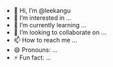 - 👋 Hi, I’m @leekangu
- 👀 I’m interested in ...
- 🌱 I’m currently learning ...
- 💞️ I’m looking to collaborate on ...
- 📫 How to reach me ...
- 😄 Pronouns: ...
- ⚡ Fun fact: ...

<!---
leekangu/leekangu is a ✨ special ✨ repository because its `README.md` (this file) appears on your GitHub profile.
You can click the Preview link to take a look at your changes.
--->
